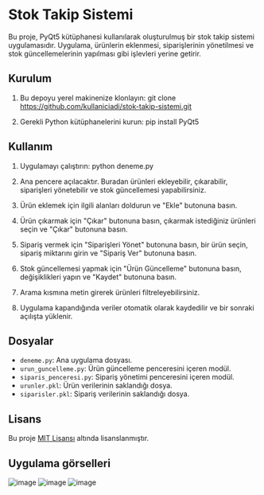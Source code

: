 # Stok Takip Sistemi

Bu proje, PyQt5 kütüphanesi kullanılarak oluşturulmuş bir stok takip sistemi uygulamasıdır. Uygulama, ürünlerin eklenmesi, siparişlerinin yönetilmesi ve stok güncellemelerinin yapılması gibi işlevleri yerine getirir.

## Kurulum

1. Bu depoyu yerel makinenize klonlayın:
git clone https://github.com/kullaniciadi/stok-takip-sistemi.git

2. Gerekli Python kütüphanelerini kurun:
pip install PyQt5

## Kullanım

1. Uygulamayı çalıştırın:
python deneme.py

2. Ana pencere açılacaktır. Buradan ürünleri ekleyebilir, çıkarabilir, siparişleri yönetebilir ve stok güncellemesi yapabilirsiniz.

3. Ürün eklemek için ilgili alanları doldurun ve "Ekle" butonuna basın.

4. Ürün çıkarmak için "Çıkar" butonuna basın, çıkarmak istediğiniz ürünleri seçin ve "Çıkar" butonuna basın.

5. Sipariş vermek için "Siparişleri Yönet" butonuna basın, bir ürün seçin, sipariş miktarını girin ve "Sipariş Ver" butonuna basın.

6. Stok güncellemesi yapmak için "Ürün Güncelleme" butonuna basın, değişiklikleri yapın ve "Kaydet" butonuna basın.

7. Arama kısmına metin girerek ürünleri filtreleyebilirsiniz.

8. Uygulama kapandığında veriler otomatik olarak kaydedilir ve bir sonraki açılışta yüklenir.

## Dosyalar

- `deneme.py`: Ana uygulama dosyası.
- `urun_guncelleme.py`: Ürün güncelleme penceresini içeren modül.
- `siparis_penceresi.py`: Sipariş yönetimi penceresini içeren modül.
- `urunler.pkl`: Ürün verilerinin saklandığı dosya.
- `siparisler.pkl`: Sipariş verilerinin saklandığı dosya.

## Lisans

Bu proje [MIT Lisansı](https://opensource.org/licenses/MIT) altında lisanslanmıştır.

## Uygulama görselleri

![image](https://github.com/Omercoskun77/PyQt5-Projeleri/assets/167522812/31020d08-83aa-4ec6-ac1b-8314b99d8780)
![image](https://github.com/Omercoskun77/PyQt5-Projeleri/assets/167522812/eecc2a99-abff-44ec-be5a-4a45517b1857)
![image](https://github.com/Omercoskun77/PyQt5-Projeleri/assets/167522812/22061c31-73ea-4346-896a-f21b0d660313)






